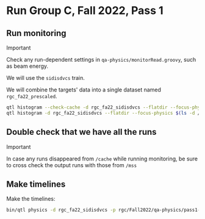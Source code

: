# Run Group C, Fall 2022, Pass 1

## Run monitoring

> [!IMPORTANT]
> Check any run-dependent settings in `qa-physics/monitorRead.groovy`, such as beam energy.

We will use the `sidisdvcs` train.

We will combine the targets' data into a single dataset named `rgc_fa22_prescaled`.
```bash
qtl histogram --check-cache -d rgc_fa22_sidisdvcs --flatdir --focus-physics $(ls -d /cache/clas12/rg-c/production/fall22/pass1/*/*/dst/train/sidisdvcs)
qtl histogram -d rgc_fa22_sidisdvcs --flatdir --focus-physics $(ls -d /cache/clas12/rg-c/production/fall22/pass1/*/*/dst/train/sidisdvcs)
```

## Double check that we have all the runs

> [!IMPORTANT]
> In case any runs disappeared from `/cache` while running monitoring, be sure to cross check the output
> runs with those from `/mss`

## Make timelines

Make the timelines:
```bash
bin/qtl physics -d rgc_fa22_sidisdvcs -p rgc/Fall2022/qa-physics/pass1-sidisdvcs
```
